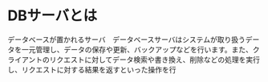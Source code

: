 # DBサーバとは
データベースが置かれるサーバ　データベースサーバはシステムが取り扱うデータを一元管理し、データの保存や更新、バックアップなどを行います。また、クライアントのリクエストに対してデータ検索や書き換え、削除などの処理を実行し、リクエストに対する結果を返すといった操作を行
